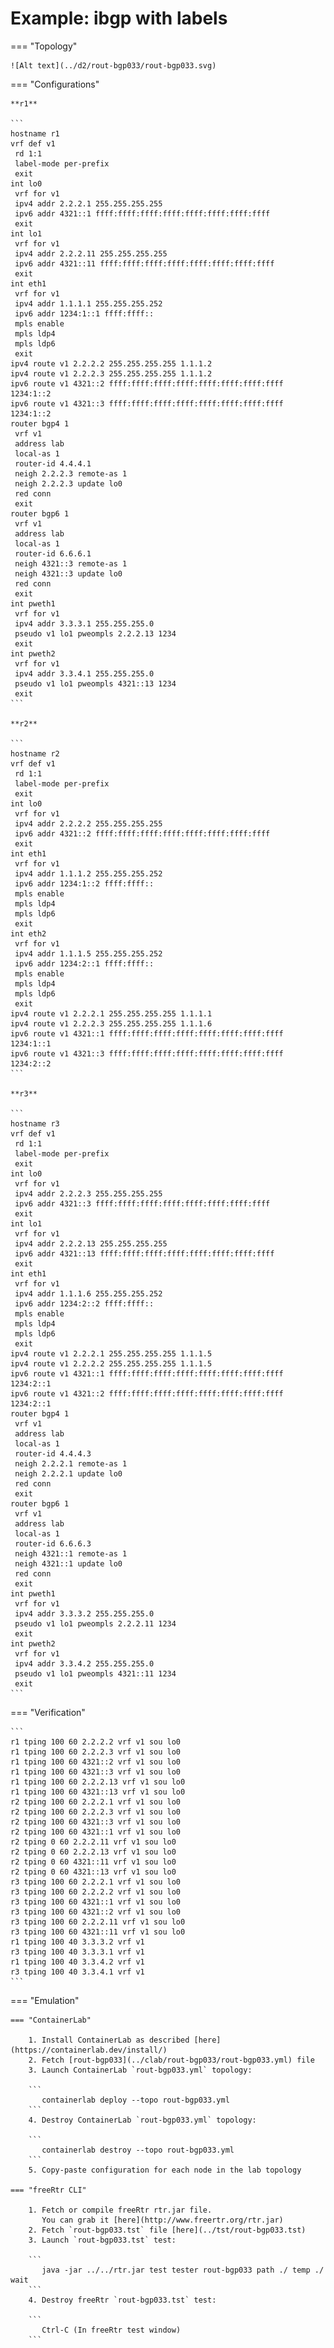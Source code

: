# Example: ibgp with labels

=== "Topology"

    ![Alt text](../d2/rout-bgp033/rout-bgp033.svg)

=== "Configurations"

    **r1**

    ```
    hostname r1
    vrf def v1
     rd 1:1
     label-mode per-prefix
     exit
    int lo0
     vrf for v1
     ipv4 addr 2.2.2.1 255.255.255.255
     ipv6 addr 4321::1 ffff:ffff:ffff:ffff:ffff:ffff:ffff:ffff
     exit
    int lo1
     vrf for v1
     ipv4 addr 2.2.2.11 255.255.255.255
     ipv6 addr 4321::11 ffff:ffff:ffff:ffff:ffff:ffff:ffff:ffff
     exit
    int eth1
     vrf for v1
     ipv4 addr 1.1.1.1 255.255.255.252
     ipv6 addr 1234:1::1 ffff:ffff::
     mpls enable
     mpls ldp4
     mpls ldp6
     exit
    ipv4 route v1 2.2.2.2 255.255.255.255 1.1.1.2
    ipv4 route v1 2.2.2.3 255.255.255.255 1.1.1.2
    ipv6 route v1 4321::2 ffff:ffff:ffff:ffff:ffff:ffff:ffff:ffff 1234:1::2
    ipv6 route v1 4321::3 ffff:ffff:ffff:ffff:ffff:ffff:ffff:ffff 1234:1::2
    router bgp4 1
     vrf v1
     address lab
     local-as 1
     router-id 4.4.4.1
     neigh 2.2.2.3 remote-as 1
     neigh 2.2.2.3 update lo0
     red conn
     exit
    router bgp6 1
     vrf v1
     address lab
     local-as 1
     router-id 6.6.6.1
     neigh 4321::3 remote-as 1
     neigh 4321::3 update lo0
     red conn
     exit
    int pweth1
     vrf for v1
     ipv4 addr 3.3.3.1 255.255.255.0
     pseudo v1 lo1 pweompls 2.2.2.13 1234
     exit
    int pweth2
     vrf for v1
     ipv4 addr 3.3.4.1 255.255.255.0
     pseudo v1 lo1 pweompls 4321::13 1234
     exit
    ```

    **r2**

    ```
    hostname r2
    vrf def v1
     rd 1:1
     label-mode per-prefix
     exit
    int lo0
     vrf for v1
     ipv4 addr 2.2.2.2 255.255.255.255
     ipv6 addr 4321::2 ffff:ffff:ffff:ffff:ffff:ffff:ffff:ffff
     exit
    int eth1
     vrf for v1
     ipv4 addr 1.1.1.2 255.255.255.252
     ipv6 addr 1234:1::2 ffff:ffff::
     mpls enable
     mpls ldp4
     mpls ldp6
     exit
    int eth2
     vrf for v1
     ipv4 addr 1.1.1.5 255.255.255.252
     ipv6 addr 1234:2::1 ffff:ffff::
     mpls enable
     mpls ldp4
     mpls ldp6
     exit
    ipv4 route v1 2.2.2.1 255.255.255.255 1.1.1.1
    ipv4 route v1 2.2.2.3 255.255.255.255 1.1.1.6
    ipv6 route v1 4321::1 ffff:ffff:ffff:ffff:ffff:ffff:ffff:ffff 1234:1::1
    ipv6 route v1 4321::3 ffff:ffff:ffff:ffff:ffff:ffff:ffff:ffff 1234:2::2
    ```

    **r3**

    ```
    hostname r3
    vrf def v1
     rd 1:1
     label-mode per-prefix
     exit
    int lo0
     vrf for v1
     ipv4 addr 2.2.2.3 255.255.255.255
     ipv6 addr 4321::3 ffff:ffff:ffff:ffff:ffff:ffff:ffff:ffff
     exit
    int lo1
     vrf for v1
     ipv4 addr 2.2.2.13 255.255.255.255
     ipv6 addr 4321::13 ffff:ffff:ffff:ffff:ffff:ffff:ffff:ffff
     exit
    int eth1
     vrf for v1
     ipv4 addr 1.1.1.6 255.255.255.252
     ipv6 addr 1234:2::2 ffff:ffff::
     mpls enable
     mpls ldp4
     mpls ldp6
     exit
    ipv4 route v1 2.2.2.1 255.255.255.255 1.1.1.5
    ipv4 route v1 2.2.2.2 255.255.255.255 1.1.1.5
    ipv6 route v1 4321::1 ffff:ffff:ffff:ffff:ffff:ffff:ffff:ffff 1234:2::1
    ipv6 route v1 4321::2 ffff:ffff:ffff:ffff:ffff:ffff:ffff:ffff 1234:2::1
    router bgp4 1
     vrf v1
     address lab
     local-as 1
     router-id 4.4.4.3
     neigh 2.2.2.1 remote-as 1
     neigh 2.2.2.1 update lo0
     red conn
     exit
    router bgp6 1
     vrf v1
     address lab
     local-as 1
     router-id 6.6.6.3
     neigh 4321::1 remote-as 1
     neigh 4321::1 update lo0
     red conn
     exit
    int pweth1
     vrf for v1
     ipv4 addr 3.3.3.2 255.255.255.0
     pseudo v1 lo1 pweompls 2.2.2.11 1234
     exit
    int pweth2
     vrf for v1
     ipv4 addr 3.3.4.2 255.255.255.0
     pseudo v1 lo1 pweompls 4321::11 1234
     exit
    ```

=== "Verification"

    ```
    r1 tping 100 60 2.2.2.2 vrf v1 sou lo0
    r1 tping 100 60 2.2.2.3 vrf v1 sou lo0
    r1 tping 100 60 4321::2 vrf v1 sou lo0
    r1 tping 100 60 4321::3 vrf v1 sou lo0
    r1 tping 100 60 2.2.2.13 vrf v1 sou lo0
    r1 tping 100 60 4321::13 vrf v1 sou lo0
    r2 tping 100 60 2.2.2.1 vrf v1 sou lo0
    r2 tping 100 60 2.2.2.3 vrf v1 sou lo0
    r2 tping 100 60 4321::3 vrf v1 sou lo0
    r2 tping 100 60 4321::1 vrf v1 sou lo0
    r2 tping 0 60 2.2.2.11 vrf v1 sou lo0
    r2 tping 0 60 2.2.2.13 vrf v1 sou lo0
    r2 tping 0 60 4321::11 vrf v1 sou lo0
    r2 tping 0 60 4321::13 vrf v1 sou lo0
    r3 tping 100 60 2.2.2.1 vrf v1 sou lo0
    r3 tping 100 60 2.2.2.2 vrf v1 sou lo0
    r3 tping 100 60 4321::1 vrf v1 sou lo0
    r3 tping 100 60 4321::2 vrf v1 sou lo0
    r3 tping 100 60 2.2.2.11 vrf v1 sou lo0
    r3 tping 100 60 4321::11 vrf v1 sou lo0
    r1 tping 100 40 3.3.3.2 vrf v1
    r3 tping 100 40 3.3.3.1 vrf v1
    r1 tping 100 40 3.3.4.2 vrf v1
    r3 tping 100 40 3.3.4.1 vrf v1
    ```

=== "Emulation"

    === "ContainerLab"

        1. Install ContainerLab as described [here](https://containerlab.dev/install/)  
        2. Fetch [rout-bgp033](../clab/rout-bgp033/rout-bgp033.yml) file  
        3. Launch ContainerLab `rout-bgp033.yml` topology:  

        ```
           containerlab deploy --topo rout-bgp033.yml  
        ```
        4. Destroy ContainerLab `rout-bgp033.yml` topology:  

        ```
           containerlab destroy --topo rout-bgp033.yml  
        ```
        5. Copy-paste configuration for each node in the lab topology

    === "freeRtr CLI"

        1. Fetch or compile freeRtr rtr.jar file.  
           You can grab it [here](http://www.freertr.org/rtr.jar)  
        2. Fetch `rout-bgp033.tst` file [here](../tst/rout-bgp033.tst)  
        3. Launch `rout-bgp033.tst` test:  

        ```
           java -jar ../../rtr.jar test tester rout-bgp033 path ./ temp ./ wait
        ```
        4. Destroy freeRtr `rout-bgp033.tst` test:  

        ```
           Ctrl-C (In freeRtr test window)
        ```

